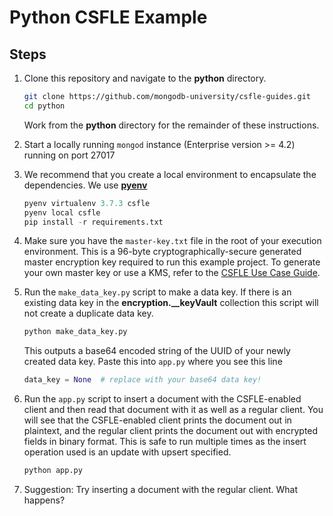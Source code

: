 # Python CSFLE Example

## Steps

1. Clone this repository and navigate to the **python** directory.

   ```sh
   git clone https://github.com/mongodb-university/csfle-guides.git
   cd python
   ```

   Work from the **python** directory for the remainder of these instructions.

2. Start a locally running `mongod` instance (Enterprise version >= 4.2) running on port 27017

3. We recommend that you create a local environment to encapsulate the
   dependencies. We use [**pyenv**](https://realpython.com/intro-to-pyenv/)

   ```python
   pyenv virtualenv 3.7.3 csfle
   pyenv local csfle
   pip install -r requirements.txt
   ```

4. Make sure you have the `master-key.txt` file in the root of your execution
   environment. This is a 96-byte cryptographically-secure generated master
   encryption key required to run this example project. To generate your own
   master key or use a KMS, refer to the [CSFLE Use Case Guide](https://docs.mongodb.com/ecosystem/use-cases/client-side-field-level-encryption-guide/).

5. Run the `make_data_key.py` script to make a data key. If there is an
   existing data key in the **encryption.__keyVault** collection this script
   will not create a duplicate data key.

   ```python
   python make_data_key.py
   ```

   This outputs a base64 encoded string of the UUID of your newly created data key. Paste
   this into `app.py` where you see this line

   ```python
   data_key = None  # replace with your base64 data key!
   ```

6. Run the `app.py` script to insert a document with the CSFLE-enabled client
   and then read that document with it as well as a regular client. You will see
   that the CSFLE-enabled client prints the document out in plaintext,
   and the regular client prints the document out with encrypted fields in
   binary format. This is safe to run multiple times as the insert operation
   used is an update with upsert specified.

   ```python
   python app.py
   ```

7. Suggestion: Try inserting a document with the regular client. What happens?
